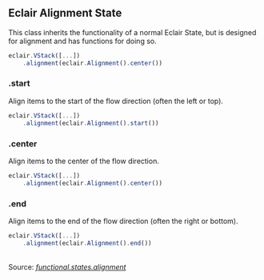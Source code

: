 ## Eclair Alignment State
This class inherits the functionality of a normal Eclair State, but is designed for alignment and has functions for doing so. 
```javascript
eclair.VStack([...])
    .alignment(eclair.Alignment().center())
```
### .start
Align items to the start of the flow direction (often the left or top).
```javascript
eclair.VStack([...])
    .alignment(eclair.Alignment().start())
```
### .center
Align items to the center of the flow direction.
```javascript
eclair.VStack([...])
    .alignment(eclair.Alignment().center())
```
### .end
Align items to the end of the flow direction (often the right or bottom).
```javascript
eclair.VStack([...])
    .alignment(eclair.Alignment().end())
```

<br/>Source: [_functional.states.alignment_](https://github.com/SamGarlick/Eclair/tree/main/src/functional/states/alignment.js)